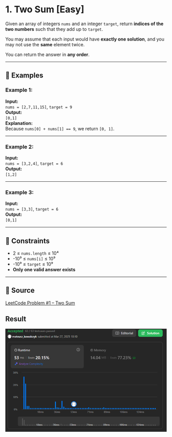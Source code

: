 # 1. Two Sum [Easy]

Given an array of integers `nums` and an integer `target`, return **indices of the two numbers** such that they add up to `target`.

You may assume that each input would have **exactly one solution**, and you may not use the **same** element twice.

You can return the answer in **any order**.

---

## 🧪 Examples

### Example 1:
**Input:**  
`nums = [2,7,11,15]`, `target = 9`  
**Output:**  
`[0,1]`  
**Explanation:**  
Because `nums[0] + nums[1] == 9`, we return `[0, 1]`.

---

### Example 2:
**Input:**  
`nums = [3,2,4]`, `target = 6`  
**Output:**  
`[1,2]`

---

### Example 3:
**Input:**  
`nums = [3,3]`, `target = 6`  
**Output:**  
`[0,1]`

---

## 📌 Constraints
- 2 ≤ `nums.length` ≤ 10⁴  
- -10⁹ ≤ `nums[i]` ≤ 10⁹  
- -10⁹ ≤ `target` ≤ 10⁹  
- **Only one valid answer exists**

---

## 🔗 Source
[LeetCode Problem #1 – Two Sum](https://leetcode.com/problems/two-sum/)

## Result
![LeetCode Result](assets/twoSum.png)